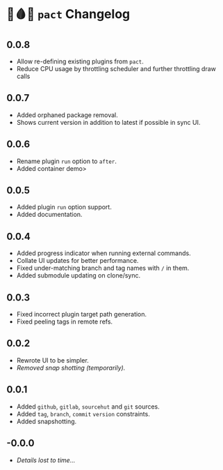 # 🔪🩸🐐 `pact` Changelog

## 0.0.8

- Allow re-defining existing plugins from `pact`.
- Reduce CPU usage by throttling scheduler and further throttling draw calls

## 0.0.7

- Added orphaned package removal.
- Shows current version in addition to latest if possible in sync UI.

## 0.0.6

- Rename plugin `run` option to `after`.
- Added container demo>

## 0.0.5

- Added plugin `run` option support.
- Added documentation.

## 0.0.4

- Added progress indicator when running external commands.
- Collate UI updates for better performance.
- Fixed under-matching branch and tag names with `/` in them.
- Added submodule updating on clone/sync.

## 0.0.3

- Fixed incorrect plugin target path generation.
- Fixed peeling tags in remote refs.

## 0.0.2

- Rewrote UI to be simpler.
- *Removed snap shotting (temporarily).*

## 0.0.1

- Added `github`, `gitlab`, `sourcehut` and `git` sources.
- Added `tag`, `branch`, `commit` `version` constraints.
- Added snapshotting.

## -0.0.0

- *Details lost to time...*
